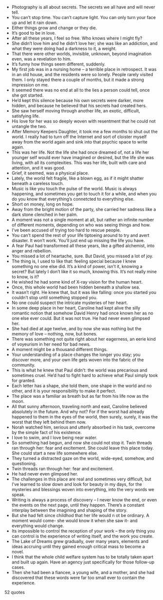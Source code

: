  - Photography is all about secrets. The secrets we all have and will never tell.
 - You can’t stop time. You can’t capture light. You can only turn your face up and let it rain down.
 - Either things grow and change or they die.
 - It’s good to be in love.
 - After all these years, I feel so free. Who knows where I might fly?
 - She didn’t love him and he didn’t love her; she was like an addiction, and what they were doing had a darkness to it, a weight.
 - That there were other worlds, invisible, unknown, beyond imagination even, was a revelation to him.
 - It’s funny how things seem different, suddenly.
 - My first job was in a nursing home – a terrible place in retrospect. It was in an old house, and the residents were so lonely. People rarely visited them. I only stayed there a couple of months, but it made a strong impression on me.
 - It seemed there was no end at all to the lies a person could tell, once she got started.
 - He’d kept this silence because his own secrets were darker, more hidden, and because he believed that his secrets had created hers.
 - She saw herself moving through another life, an exotic, difficult, satisfying life.
 - His love for her was so deeply woven with resentment that he could not untangle the two.
 - After Memory Keepers Daughter, it took me a few months to shut out the world. I really had to turn off the Internet and sort of cloister myself away from the world again and sink into that psychic space to write again.
 - This was her life. Not the life she had once dreamed of, not a life her younger self would ever have imagined or desired, but the life she was living, with all its complexities. This was her life, built with care and attention, and it was good.
 - Grief, it seemed, was a physical place.
 - Lately, the world felt fragile, like a blown egg, as if it might shatter beneath a careless touch.
 - Music is like you touch the pulse of the world. Music is always happening, and sometimes you get to touch it for a while, and when you do you know that everything’s connetcted to everything else.
 - Short on money, long on hope.
 - Away from the bright motion of the party, she carried her sadness like a dark stone clenched in her palm.
 - A moment was not a single moment at all, but rather an infinite number of different moments, depending on who was seeing things and how.
 - I’ve been accused of trying too hard to rescue people.
 - You can’t spend the rest of your life tiptoeing around to try and avert disaster. It won’t work. You’ll just end up missing the life you have.
 - A fear Paul had transformed all these years, like a gifted alchemist, into anger and rebellion.
 - You missed a lot of heartache, sure. But David, you missed a lot of joy.
 - The thing is, I used to like that: feeling special because I knew something no one else did. It’s a kind of power, isn’t it, knowing a secret? But lately I don’t like it so much, knowing this. It’s not really mine to know, is it?
 - He wished he had some kind of X-ray vision for the human heart.
 - Once, this whole world had been hidden beneath a shallow sea.
 - It wasn’t right. He knew that, but it was like falling: once you started you couldn’t stop until something stopped you.
 - No one could suspect the intricate mysteries of her heart.
 - In some deep place in her heart, Caroline had kept alive the silly romantic notion that somehow David Henry had once known her as no one else ever could. But it was not true. He had never even glimpsed her.
 - She had died at age twelve, and by now she was nothing but the memory of love – nothing, now, but bones.
 - There was something not quite right about her eagerness, an eerie kind of voyeurism in her need for bad news.
 - A moment might be a thousand different things.
 - Your understanding of a place changes the longer you stay; you discover more, and your own life gets woven into the fabric of the community.
 - This is what he knew that Paul didn’t: the world was precarious and sometimes cruel. He’d had to fight hard to achieve what Paul simply took for granted.
 - Each letter has a shape, she told them, one shape in the world and no other, and it is your responsibility to make it perfect.
 - The place was a familiar as breath but as far from his life now as the moon.
 - All that sunny afternoon, traveling north and east, Caroline believed absolutely in the future. And why not? For if the worst had already happened to them in the eyes of the world, then surely, surely, it was the worst that they left behind them now.
 - Norah watched him, serious and utterly absorbed in his task, overcome by the simple fact of his existence.
 - I love to swim, and I love being near water.
 - So something had begun, and now she could not stop it. Twin threads ran through her: fear and excitement. She could leave this place today. She could start a new life somewhere else.
 - They turned a distracted gaze on the world, wide-eyed, somehow, and questioning.
 - Twin threads ran through her: fear and excitement.
 - He had never even glimpsed her.
 - The challenges in this place are real and sometimes very difficult, but I’ve learned to slow down and look for beauty in my days, for the mysteries and blessings woven into everything, into the very words we speak.
 - Writing is always a process of discovery – I never know the end, or even the events on the next page, until they happen. There’s a constant interplay between the imagining and shaping of the story.
 - But she had felt since childhod that her life would n ot be ordinary. A moment would come- she would know it when she saw it- and everything would change.
 - Its impossible to control the reception of your work – the only thing you can control is the experience of writing itself, and the work you create.
 - The Lake of Dreams grew gradually, over many years, elements and ideas accruing until they gained enough critical mass to become a novel.
 - I think that the whole child welfare system has to be totally taken apart and built up again. Have an agency just specifically for those follow-up cases.
 - Then she had been a fiancee, a young wife, and a mother, and she had discovered that these words were far too small ever to contain the experience.

52 quotes